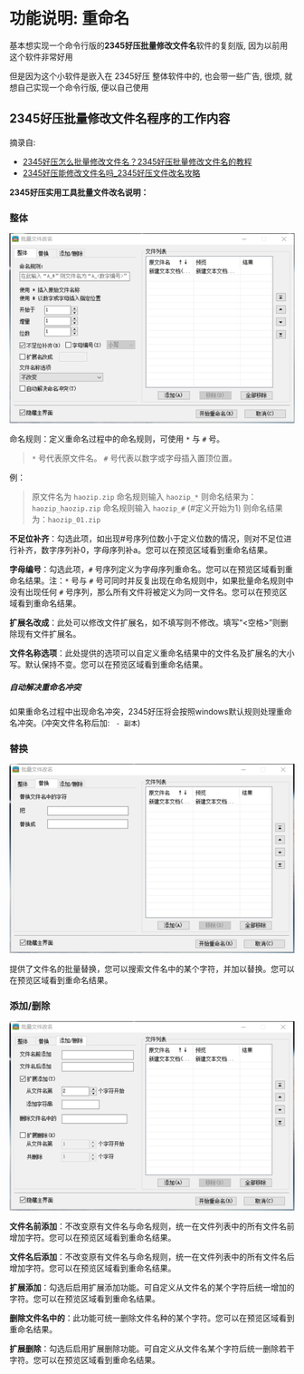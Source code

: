 # 功能说明: 重命名

基本想实现一个命令行版的**2345好压批量修改文件名**软件的复刻版, 因为以前用这个软件非常好用

但是因为这个小软件是嵌入在 2345好压 整体软件中的, 也会带一些广告, 很烦, 就想自己实现一个命令行版, 便以自己使用

## 2345好压批量修改文件名程序的工作内容

摘录自:
* [2345好压怎么批量修改文件名？2345好压批量修改文件名的教程](https://mydown.yesky.com/news/87287477.html)
* [2345好压能修改文件名吗_2345好压文件改名攻略](https://mydown.yesky.com/news/725817872.html)

**2345好压实用工具批量文件改名说明：**

### 整体

![](_pasteImage/FunctionReName_image/1.png)

命名规则：定义重命名过程中的命名规则，可使用 `*` 与 `#` 号。

> `*` 号代表原文件名。
> `#` 号代表以数字或字母插入置顶位置。

例：
> 原文件名为 `haozip.zip`
> 命名规则输入 `haozip_*`
> 则命名结果为：`haozip_haozip.zip`
> 命名规则输入 `haozip_#` (#定义开始为1)
> 则命名结果为：`haozip_01.zip`

**不足位补齐**：勾选此项，如出现#号序列位数小于定义位数的情况，则对不足位进行补齐，数字序列补0，字母序列补a。您可以在预览区域看到重命名结果。

**字母编号**：勾选此项，`#` 号序列定义为字母序列重命名。您可以在预览区域看到重命名结果。注：`*` 号与 `#` 号可同时并反复出现在命名规则中，如果批量命名规则中没有出现任何 `#` 号序列，那么所有文件将被定义为同一文件名。您可以在预览区域看到重命名结果。

**扩展名改成**：此处可以修改文件扩展名，如不填写则不修改。填写“<空格>”则删除现有文件扩展名。

**文件名称选项**：此处提供的选项可以自定义重命名结果中的文件名及扩展名的大小写。默认保持不变。您可以在预览区域看到重命名结果。

##### 自动解决重命名冲突

如果重命名过程中出现命名冲突，2345好压将会按照windows默认规则处理重命名冲突。(冲突文件名称后加: ` - 副本`)

### 替换

![](_pasteImage/FunctionReName_image/2.png)

提供了文件名的批量替换，您可以搜索文件名中的某个字符，并加以替换。您可以在预览区域看到重命名结果。

### 添加/删除

![](_pasteImage/FunctionReName_image/3.png)

**文件名前添加**：不改变原有文件名与命名规则，统一在文件列表中的所有文件名前增加字符。您可以在预览区域看到重命名结果。

**文件名后添加**：不改变原有文件名与命名规则，统一在文件列表中的所有文件名后增加字符。您可以在预览区域看到重命名结果。

**扩展添加**：勾选后启用扩展添加功能。可自定义从文件名的某个字符后统一增加的字符。您可以在预览区域看到重命名结果。

**删除文件名中的**：此功能可统一删除文件名种的某个字符。您可以在预览区域看到重命名结果。

**扩展删除**：勾选后启用扩展删除功能。可自定义从文件名某个字符后统一删除若干字符。您可以在预览区域看到重命名结果。
